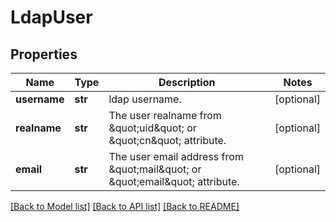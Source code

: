 # LdapUser


## Properties
Name | Type | Description | Notes
------------ | ------------- | ------------- | -------------
**username** | **str** | ldap username. | [optional] 
**realname** | **str** | The user realname from \&quot;uid\&quot; or \&quot;cn\&quot; attribute. | [optional] 
**email** | **str** | The user email address from \&quot;mail\&quot; or \&quot;email\&quot; attribute. | [optional] 

[[Back to Model list]](../README.md#documentation-for-models) [[Back to API list]](../README.md#documentation-for-api-endpoints) [[Back to README]](../README.md)


